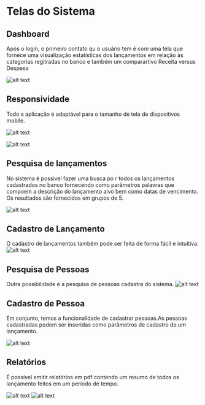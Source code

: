 # Telas do Sistema

## Dashboard

Após o login, o primeiro contato qu o usuário tem é com uma tela que fornece uma visualização estatísticas dos lançamentos em relação às categorias regitradas no banco e também um comparartivo Receita versus Despesa

![alt text](https://user-images.githubusercontent.com/28203278/82616026-587fd000-9ba2-11ea-8718-e42a59e498f2.png)

## Responsividade

Todo a aplicação é adaptável para o tamanho de tela de dispositivos mobile.

![alt text](https://user-images.githubusercontent.com/28203278/82615910-05a61880-9ba2-11ea-84bb-327fd5abd40c.png)

![alt text](https://user-images.githubusercontent.com/28203278/82615994-443bd300-9ba2-11ea-910e-85039b79b0c6.png)


## Pesquisa de lançamentos

No sistema é possivel fazer uma busca po r todos os lançamentos cadastrados no banco fornecendo como parâmetros palavras que compoem a descrição do lançamento alvo bem como datas de vencimento.
Os resultados são fornecidos em grupos de 5.

![alt text](https://user-images.githubusercontent.com/28203278/82616061-764d3500-9ba2-11ea-8b41-6541d9d1503c.png)


## Cadastro de Lançamento

O cadastro de lançamentos também pode ser feita de forma fácil e intuitiva.
![alt text](https://user-images.githubusercontent.com/28203278/82616071-882ed800-9ba2-11ea-85e2-4515f117cdcf.png)

## Pesquisa de Pessoas

Outra possibilidade é a pesquisa de pessoas cadastra do sistema. 
![alt text](https://user-images.githubusercontent.com/28203278/82616084-9977e480-9ba2-11ea-96ff-9a4209aa709c.png)

## Cadastro de Pessoa

Em conjunto, temos a funcionalidade de cadastrar pessoas.As pessoas cadastradas podem ser inseridas como parâmetros de cadastro de um lançamento.


![alt text](https://user-images.githubusercontent.com/28203278/82616102-ac8ab480-9ba2-11ea-8fba-ada75797e1f2.png)

## Relatórios

É possível emitir relatórios em pdf contendo um resumo de todos os lançamento feitos em um período de tempo.

![alt text](https://user-images.githubusercontent.com/28203278/82616140-c2987500-9ba2-11ea-9e1c-b89f171a9181.png)
![alt text](https://user-images.githubusercontent.com/28203278/82616190-e8257e80-9ba2-11ea-925c-c9e20bb1115d.png)


